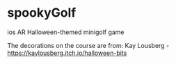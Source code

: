 # spookyGolf
ios AR Halloween-themed minigolf game

The decorations on the course are from: Kay Lousberg - https://kaylousberg.itch.io/halloween-bits
